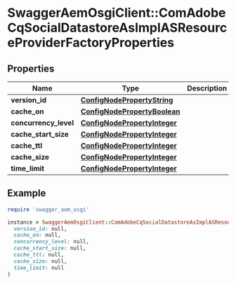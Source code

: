 # SwaggerAemOsgiClient::ComAdobeCqSocialDatastoreAsImplASResourceProviderFactoryProperties

## Properties

| Name | Type | Description | Notes |
| ---- | ---- | ----------- | ----- |
| **version_id** | [**ConfigNodePropertyString**](ConfigNodePropertyString.md) |  | [optional] |
| **cache_on** | [**ConfigNodePropertyBoolean**](ConfigNodePropertyBoolean.md) |  | [optional] |
| **concurrency_level** | [**ConfigNodePropertyInteger**](ConfigNodePropertyInteger.md) |  | [optional] |
| **cache_start_size** | [**ConfigNodePropertyInteger**](ConfigNodePropertyInteger.md) |  | [optional] |
| **cache_ttl** | [**ConfigNodePropertyInteger**](ConfigNodePropertyInteger.md) |  | [optional] |
| **cache_size** | [**ConfigNodePropertyInteger**](ConfigNodePropertyInteger.md) |  | [optional] |
| **time_limit** | [**ConfigNodePropertyInteger**](ConfigNodePropertyInteger.md) |  | [optional] |

## Example

```ruby
require 'swagger_aem_osgi'

instance = SwaggerAemOsgiClient::ComAdobeCqSocialDatastoreAsImplASResourceProviderFactoryProperties.new(
  version_id: null,
  cache_on: null,
  concurrency_level: null,
  cache_start_size: null,
  cache_ttl: null,
  cache_size: null,
  time_limit: null
)
```

